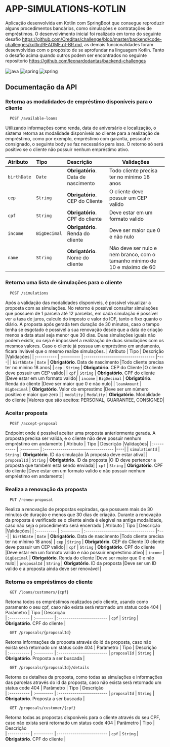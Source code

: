# APP-SIMULATIONS-KOTLIN

Aplicação desenvolvida em Kotlin com SpringBoot que consegue reproduzir alguns procedimentos bancários, como simulações
e contratações de empréstimos. O desenvolvimento inicial foi realizado em torno do seguinte desafio
https://github.com/Creditas/challenge/blob/master/backend/code-challenges/kotlin/README.pt-BR.md, as demais funcionalidades foram desenvolvidas
com o propósito de se aprofundar na linguagem Kotlin. Tanto o desafio acima quando outros podem ser encontrados no seguinte repositorio
https://github.com/leonardodantas/backend-challenges

<div style="display: inline_block">

  <img align="center" alt="java" src="https://img.shields.io/badge/kotlin-%230095D5.svg?style=for-the-badge&logo=kotlin&logoColor=white" />
  <img align="center" alt="spring" src="https://img.shields.io/badge/Spring-6DB33F?style=for-the-badge&logo=spring&logoColor=white" />
  <img align="center" alt="spring" src="https://img.shields.io/badge/docker-%230db7ed.svg?style=for-the-badge&logo=docker&logoColor=white" />
</div>

## Documentação da API

### Retorna as modalidades de empréstimo disponíveis para o cliente

```
  POST /available-loans
```
Utilizando informações como renda, data de aniversário e localização, o sistema retorna 
as modalidade disponíveis ao cliente para a realização de empréstimo, como por exemplo,
empréstimo com garantia, pessoal e consignado, o seguinte body se faz necessário para isso. O retorno só será
positivo se o cliente não possuir nenhum empréstimo ativo.

| Atributo   | Tipo       | Descrição                           |Validações|
| :---------- | :--------- | :---------------------------------- |----|
| `birthDate` | `Date` | **Obrigatório**. Data de nascimento |Todo cliente precisa ter no mínimo 18 anos|
| `cep` | `String` | **Obrigatório**. CEP do Cliente |O cliente deve possuir um CEP valido|
| `cpf` | `String` | **Obrigatório**. CPF do cliente |Deve estar em um formato valido|
| `income` | `BigDecimal` | **Obrigatório**. Renda do cliente |Deve ser maior que 0 e não nulo|
| `name` | `String` | **Obrigatório**. Nome do cliente |Não deve ser nulo e nem branco, com o tamanho mínimo de 10 e máximo de 60 |

### Retorna uma lista de simulações para o cliente

```
  POST /simulations
```

Após a validação das modalidades disponíveis, é possível visualizar a proposta com as simulações. No retorno é possível consultar simulações que possuem de 1 parcela até 12 parcelas,
em cada simulação é possível ver a taxa de juros, calculo do imposto e valor do IOF, tanto o fixo quanto o diário. A proposta após gerada tem duração de 30 minutos, caso o tempo tenha se esgotado é possível a sua renovação desde que a data de criação menos a data atual seja menor que 30 dias. Duas simulações iguais não podem existir, ou seja
é impossível a realização de duas simulações com os mesmos valores. Caso o cliente já possua um empréstimo em andamento, ficara inviável 
que o mesmo realize simulações.
| Atributo   | Tipo       | Descrição                           |Validações|
| :---------- | :--------- | :---------------------------------- |----|
| `birthDate` | `Date` | **Obrigatório**. Data de nascimento |Todo cliente precisa ter no minino 18 anos|
| `cep` | `String` | **Obrigatório**. CEP do Cliente |O cliente deve possuir um CEP valido|
| `cpf` | `String` | **Obrigatório**. CPF do cliente |Deve estar em um formato valido|
| `income` | `BigDecimal` | **Obrigatório**. Renda do cliente |Deve ser maior que 0 e não nulo|
| `loanAmount` | `BigDecimal` | **Obrigatório**. Valor do emprestimo |Deve ser um número positivo e maior que zero |
| `modality` | `Modality` | **Obrigatório**. Modalidade do cliente |Valores que são aceitos: PERSONAL, GUARANTEE, CONSIGNED|

### Aceitar proposta

```
  POST /accept-proposal
```

Endpoint onde é possível aceitar uma proposta anteriormente gerada. A proposta precisa ser valida, e o cliente não deve possuir nenhum
empréstimo em andamento
| Atributo   | Tipo       | Descrição                           |Validações|
| :---------- | :--------- | :---------------------------------- |----|
| `simulationId` | `String` | **Obrigatório**. ID da simulação |A proposta deve estar ativa|
| `proposalId` | `String` | **Obrigatório**. ID da proposta |O ID deve pertencer a proposta que também está sendo enviada|
| `cpf` | `String` | **Obrigatório**. CPF do cliente |Deve estar em um formato valido e não possuir nenhum empréstimo em andamento|

### Realiza a renovação da proposta

```
  PUT /renew-proposal
```
Realiza a renovação de propostas expiradas, que possuem mais de 30 minutos de duração e menos que 30 dias de criação. Durante a renovação da
proposta é verificado se o cliente ainda é elegível na antiga modalidade, caso não seja o procedimento será encerrado
| Atributo   | Tipo       | Descrição                           |Validações|
| :---------- | :--------- | :---------------------------------- |----|
| `birthDate` | `Date` | **Obrigatório**. Data de nascimento |Todo cliente precisa ter no mínimo 18 anos|
| `cep` | `String` | **Obrigatório**. CEP do Cliente |O cliente deve possuir um CEP valido|
| `cpf` | `String` | **Obrigatório**. CPF do cliente |Deve estar em um formato valido e não possuir empréstimo ativo|
| `income` | `BigDecimal` | **Obrigatório**. Renda do cliente |Deve ser maior que 0 e não nulo|
| `proposalId` | `String` | **Obrigatório**. ID da proposta |Deve ser um ID valido e a proposta ainda deve ser renovável |

### Retorna os empréstimos do cliente

```
  GET /loans/customers/{cpf}
```

Retorna todos os empréstimos realizados pelo cliente, usando como paramento o seu cpf, caso não exista será retornado 
um status code 404
| Parâmetro   | Tipo       | Descrição                           
| :---------- | :--------- | :------------------------ 
| `cpf` | `String` | **Obrigatório**. CPF do cliente |


```
  GET /proposals/{proposalId}
```

Retorna informações da proposta através do id da proposta, caso não exista será retornado 
um status code 404
| Parâmetro   | Tipo       | Descrição                           
| :---------- | :--------- | :------------------------ 
| `proposalId` | `String` | **Obrigatório**. Proposta a ser buscada |

```
  GET /proposals/{proposalId}/details
```

Retorna os detalhes da proposta, como todas as simulações e informações das parcelas através do id da proposta, caso não exista será retornado 
um status code 404
| Parâmetro   | Tipo       | Descrição                           
| :---------- | :--------- | :------------------------ 
| `proposalId` | `String` | **Obrigatório**. Proposta a ser buscada |

```
  GET /proposals/customer/{cpf}
```

Retorna todas as propostas disponíveis para o cliente através do seu CPF, caso não exista será retornado 
um status code 404
| Parâmetro   | Tipo       | Descrição                           
| :---------- | :--------- | :------------------------ 
| `cpf` | `String` | **Obrigatório**. CPF do cliente |

